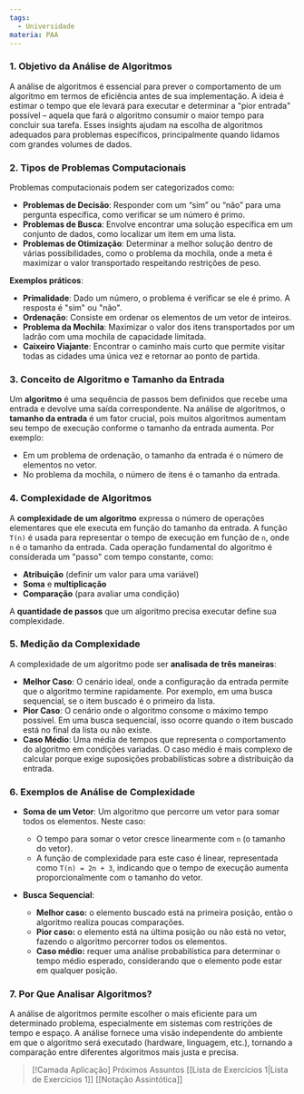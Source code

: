 ```yaml
---
tags:
  - Universidade
materia: PAA
---
```

### 1. **Objetivo da Análise de Algoritmos**

A análise de algoritmos é essencial para prever o comportamento de um algoritmo em termos de eficiência antes de sua implementação. A ideia é estimar o tempo que ele levará para executar e determinar a "pior entrada" possível – aquela que fará o algoritmo consumir o maior tempo para concluir sua tarefa. Esses insights ajudam na escolha de algoritmos adequados para problemas específicos, principalmente quando lidamos com grandes volumes de dados.

### 2. **Tipos de Problemas Computacionais**

Problemas computacionais podem ser categorizados como:

- **Problemas de Decisão**: Responder com um “sim” ou “não” para uma pergunta específica, como verificar se um número é primo.
- **Problemas de Busca**: Envolve encontrar uma solução específica em um conjunto de dados, como localizar um item em uma lista.
- **Problemas de Otimização**: Determinar a melhor solução dentro de várias possibilidades, como o problema da mochila, onde a meta é maximizar o valor transportado respeitando restrições de peso.

**Exemplos práticos**:

- **Primalidade**: Dado um número, o problema é verificar se ele é primo. A resposta é "sim" ou "não".
- **Ordenação**: Consiste em ordenar os elementos de um vetor de inteiros.
- **Problema da Mochila**: Maximizar o valor dos itens transportados por um ladrão com uma mochila de capacidade limitada.
- **Caixeiro Viajante**: Encontrar o caminho mais curto que permite visitar todas as cidades uma única vez e retornar ao ponto de partida.

### 3. **Conceito de Algoritmo e Tamanho da Entrada**

Um **algoritmo** é uma sequência de passos bem definidos que recebe uma entrada e devolve uma saída correspondente. Na análise de algoritmos, o **tamanho da entrada** é um fator crucial, pois muitos algoritmos aumentam seu tempo de execução conforme o tamanho da entrada aumenta. Por exemplo:

- Em um problema de ordenação, o tamanho da entrada é o número de elementos no vetor.
- No problema da mochila, o número de itens é o tamanho da entrada.

### 4. **Complexidade de Algoritmos**

A **complexidade de um algoritmo** expressa o número de operações elementares que ele executa em função do tamanho da entrada. A função `T(n)` é usada para representar o tempo de execução em função de `n`, onde `n` é o tamanho da entrada. Cada operação fundamental do algoritmo é considerada um "passo" com tempo constante, como:

- **Atribuição** (definir um valor para uma variável)
- **Soma** e **multiplicação**
- **Comparação** (para avaliar uma condição)

A **quantidade de passos** que um algoritmo precisa executar define sua complexidade.

### 5. **Medição da Complexidade**

A complexidade de um algoritmo pode ser **analisada de três maneiras**:

- **Melhor Caso**: O cenário ideal, onde a configuração da entrada permite que o algoritmo termine rapidamente. Por exemplo, em uma busca sequencial, se o item buscado é o primeiro da lista.
- **Pior Caso**: O cenário onde o algoritmo consome o máximo tempo possível. Em uma busca sequencial, isso ocorre quando o item buscado está no final da lista ou não existe.
- **Caso Médio**: Uma média de tempos que representa o comportamento do algoritmo em condições variadas. O caso médio é mais complexo de calcular porque exige suposições probabilísticas sobre a distribuição da entrada.

### 6. **Exemplos de Análise de Complexidade**

- **Soma de um Vetor**: Um algoritmo que percorre um vetor para somar todos os elementos. Neste caso:
    
    - O tempo para somar o vetor cresce linearmente com `n` (o tamanho do vetor).
    - A função de complexidade para este caso é linear, representada como `T(n) = 2n + 3`, indicando que o tempo de execução aumenta proporcionalmente com o tamanho do vetor.
- **Busca Sequencial**:
    
    - **Melhor caso:** o elemento buscado está na primeira posição, então o algoritmo realiza poucas comparações.
    - **Pior caso:** o elemento está na última posição ou não está no vetor, fazendo o algoritmo percorrer todos os elementos.
    - **Caso médio:** requer uma análise probabilística para determinar o tempo médio esperado, considerando que o elemento pode estar em qualquer posição.

### 7. **Por Que Analisar Algoritmos?**

A análise de algoritmos permite escolher o mais eficiente para um determinado problema, especialmente em sistemas com restrições de tempo e espaço. A análise fornece uma visão independente do ambiente em que o algoritmo será executado (hardware, linguagem, etc.), tornando a comparação entre diferentes algoritmos mais justa e precisa.

> [!Camada Aplicação] Próximos Assuntos 
> [[Lista de Exercı́cios 1|Lista de Exercı́cios 1]]
> [[Notação Assintótica]]